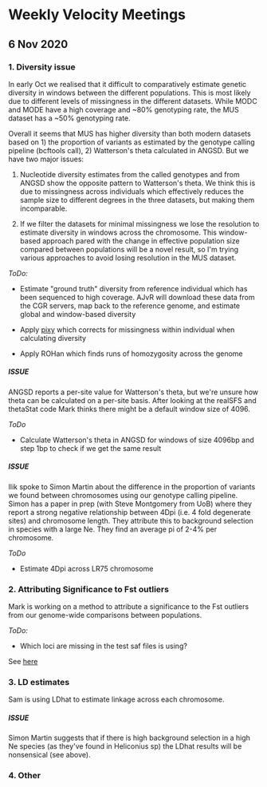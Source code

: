 # Weekly Velocity Meetings


## 6 Nov 2020

### 1. Diversity issue

In early Oct we realised that it difficult to comparatively estimate genetic diversity in windows between the different populations. This is most likely due to different levels of missingness in the different datasets. 
While MODC and MODE have a high coverage and ~80% genotyping rate, the MUS dataset has a ~50% genotyping rate. 

Overall it seems that MUS has higher diversity than both modern datasets based on 1) the proportion of variants as estimated by the genotype calling pipeline (bcftools call), 2) Watterson's theta calculated in ANGSD. But we have two major issues: 

1) Nucleotide diversity estimates from the called genotypes and from ANGSD show the opposite pattern to Watterson's theta. We think this is due to missingness across individuals which effectively reduces the sample size to different degrees in the three datasets, but making them incomparable. 

2) If we filter the datasets for minimal missingness we lose the resolution to estimate diversity in windows across the chromosome. This window-based approach pared with the change in effective population size compared between populations will be a novel result, so I'm trying various approaches to avoid losing resolution in the MUS dataset. 

*ToDo:* 

- Estimate "ground truth" diversity from reference individual which has been sequenced to high coverage. 
AJvR will download these data from the CGR servers, map back to the reference genome, and estimate global and window-based diversity

- Apply [pixy](https://www.biorxiv.org/content/10.1101/2020.06.27.175091v1.full.pdf) which corrects for missingness within individual when calculating diversity

- Apply ROHan which finds runs of homozygosity across the genome


##### *ISSUE*

ANGSD reports a per-site value for Watterson's theta, but we're unsure how theta can be calculated on a per-site basis. 
After looking at the realSFS and thetaStat code Mark thinks there might be a default window size of 4096. 

*ToDo*

- Calculate Watterson's theta in ANGSD for windows of size 4096bp and step 1bp to check if we get the same result


##### *ISSUE*

Ilik spoke to Simon Martin about the difference in the proportion of variants we found between chromosomes using our genotype calling pipeline. Simon has a paper in prep (with Steve Montgomery from UoB) where they report a strong negative relationship between 4Dpi (i.e. 4 fold degenerate sites) and chromosome length. They attribute this to background selection in species with a large Ne. They find an average pi of 2-4% per chromosome. 

*ToDo*

- Estimate 4Dpi across LR75 chromosome


### 2. Attributing Significance to Fst outliers

Mark is working on a method to attribute a significance to the Fst outliers from our genome-wide comparisons between populations. 


*ToDo:* 

- Which loci are missing in the test saf files is using? 

See [here](https://github.com/alexjvr1/Velocity2020/blob/master/Missingness_Plots.md#missingness-in-saf-files-used-by-mark)



### 3. LD estimates

Sam is using LDhat to estimate linkage across each chromosome. 

##### *ISSUE*

Simon Martin suggests that if there is high background selection in a high Ne species (as they've found in Heliconius sp) the LDhat results will be nonsensical (see above). 


### 4. Other
